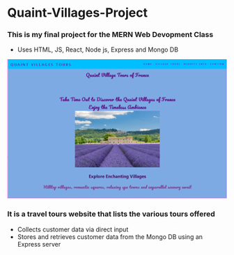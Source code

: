 # Quaint-Villages-Project

### This is my  final project for  the MERN Web Devopment Class
* Uses HTML,  JS,  React, Node js,  Express and Mongo DB

<img src="public/Home Page Quaint Villages Project A.png">


### It is a travel tours website that lists the various tours offered 
* Collects customer data via direct input 
* Stores and retrieves customer data from the Mongo DB using an Express server 
